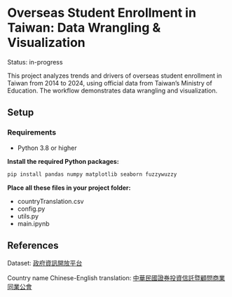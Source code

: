 # Overseas Student Enrollment in Taiwan: Data Wrangling & Visualization

Status: in-progress

This project analyzes trends and drivers of overseas student enrollment in Taiwan from 2014 to 2024, using official data from Taiwan’s Ministry of Education. The workflow demonstrates data wrangling and visualization.

## Setup
### Requirements
- Python 3.8 or higher
  
**Install the required Python packages:**
```bash
pip install pandas numpy matplotlib seaborn fuzzywuzzy
```
**Place all these files in your project folder:**
- countryTranslation.csv
- config.py
- utils.py
- main.ipynb

## References
Dataset: [政府資訊開放平台](https://data.gov.tw/en/datasets/6289)

Country name Chinese-English translation: [中華民國證券投資信託暨顧問商業同業公會](https://members.sitca.org.tw/OPF/K0000/files/F/01/%E5%9C%8B%E7%A8%85%E5%B1%80%E5%9C%8B%E5%AE%B6%E4%BB%A3%E7%A2%BC%E8%A1%A8%E5%8F%8A%E5%8D%80%E5%9F%9F%E5%B0%8D%E6%87%89%E8%A1%A8.xls)
